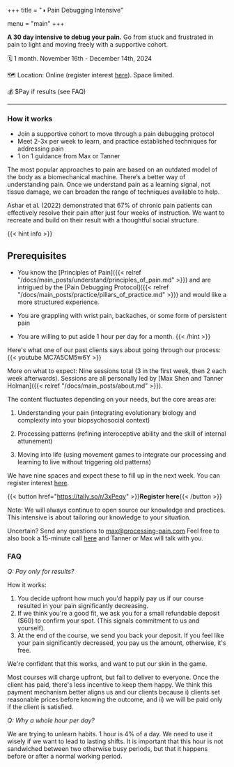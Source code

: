 +++
title = "◑ Pain Debugging Intensive"

menu = "main"
+++

<!-- different narratives for our course:
- Debugging a mind boggling codebase
- Hero's journey, defeating dragons, wise guide, returning changed
- Climbing a mountain
- Video game; things don't light up as clearly
Hardware vs software problem
 -->

**A 30 day intensive to debug your pain.** Go from stuck and frustrated in pain to light and moving freely with a supportive cohort.

🗓 1 month. November 16th - December 14th, 2024

🗺 Location: Online (register interest [here](https://tally.so/r/3xPeqy)). Space limited.

💰 $Pay if results (see FAQ)

---


### How it works

- Join a supportive cohort to move through a pain debugging protocol 
- Meet 2-3x per week to learn, and practice established techniques for addressing pain
- 1 on 1 guidance from Max or Tanner


The most popular approaches to pain are based on an outdated model of the body as a biomechanical machine. There’s a better way of understanding pain. Once we understand pain as a learning signal, not tissue damage, we can broaden the range of techniques available to help.

Ashar et al. (2022) demonstrated that 67% of chronic pain patients can effectively resolve their pain after just four weeks of instruction. We want to recreate and build on their result with a thoughtful social structure. 


{{< hint info >}}
## **Prerequisites**

- You know the [Principles of Pain]({{< relref "/docs/main_posts/understand/principles_of_pain.md" >}}) and are intrigued by the [Pain Debugging Protocol]({{< relref "/docs/main_posts/practice/pillars_of_practice.md" >}}) and would like a more structured experience. 

- You are grappling with wrist pain, backaches, or some form of persistent pain

- You are willing to put aside 1 hour per day for a month.
{{< /hint >}}


Here's what one of our past clients says about going through our process:
{{< youtube MC7A5CM5w6Y >}}

More on what to expect:
Nine sessions total (3 in the first week, then 2 each week afterwards). Sessions are all personally led by [Max Shen and Tanner Holman]({{< relref "/docs/main_posts/about.md" >}}). 

The content fluctuates depending on your needs, but the core areas are:

1. Understanding your pain (integrating evolutionary biology and complexity into your biopsychosocial context)

2. Processing patterns (refining interoceptive ability and the skill of internal attunement)

3. Moving into life (using movement games to integrate our processing and learning to live without triggering old patterns)

We have nine spaces and expect these to fill up in the next week. You can register interest [here](https://tally.so/r/3xPeqy).


{{< button href="https://tally.so/r/3xPeqy" >}}**Register here**{{< /button >}}

Note: We will always continue to open source our knowledge and practices. This intensive is about tailoring our knowledge to your situation.

Uncertain? Send any questions to max@processing-pain.com Feel free to also book a 15-minute call [here](https://calendly.com/maxkshen/pain-debugging-course) and Tanner or Max will talk with you.

### FAQ

*Q: Pay only for results?*

How it works: 
1. You decide upfront how much you'd happily pay us if our course resulted in your pain significantly decreasing.
2. If we think you're a good fit, we ask you for a small refundable deposit ($60) to confirm your spot. (This signals commitment to us and yourself).
3. At the end of the course, we send you back your deposit. If you feel like your pain significantly decreased, you pay us the amount, otherwise, it's free.

We're confident that this works, and want to put our skin in the game.

Most courses will charge upfront, but fail to deliver to everyone. Once the client has paid, there's less incentive to keep them happy. We think this payment mechanism better aligns us and our clients because i) clients set reasonable prices before knowing the outcome, and ii) we will be paid only if the client is satisfied.


*Q: Why a whole hour per day?*

We are trying to unlearn habits. 1 hour is 4% of a day. We need to use it wisely if we want to lead to lasting shifts. It is important that this hour is not sandwiched between two otherwise busy periods, but that it happens before or after a normal working period.


